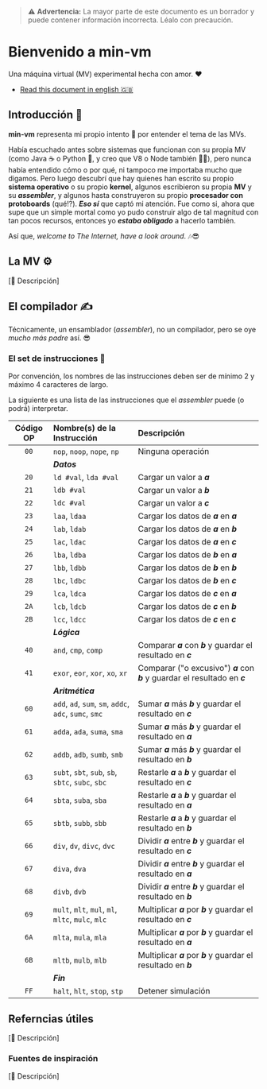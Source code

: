 [//]: # (Author: Itiel Lopez - itiel@soyitiel.com)
[//]: # (Created: 17/08/2021)

> :warning: **Advertencia:** La mayor parte de este documento es un borrador y puede contener información incorrecta. Léalo con precaución.

# Bienvenido a min-vm

Una máquina virtual (MV) experimental hecha con amor. :heart:

* [Read this document in english :uk:](../README.md)

## Introducción :star2:

**min-vm** representa mi propio intento :muscle: por entender el tema de las MVs. 

Había escuchado antes sobre sistemas que funcionan con su propia MV (como Java :coffee: o Python :snake:, y creo que V8 o Node también :man_shrugging:), pero nunca había entendido cómo o por qué, ni tampoco me importaba mucho que digamos. Pero luego descubrí que hay quienes han escrito su propio **sistema operativo** o su propio **kernel**, algunos escribieron su propia **MV** y su ***assembler***, y algunos hasta construyeron su propio **procesador con protoboards** (qué⁉). ***Eso sí*** que captó mi atención. Fue como si, ahora que supe que un simple mortal como yo pudo construir algo de tal magnitud con tan pocos recursos, entonces yo ***estaba obligado*** a hacerlo también.

Así que, *welcome to The Internet, have a look around*. :notes::sunglasses:

## La MV :gear:

[:construction: Descripción]

## El compilador :writing_hand:

Técnicamente, un ensamblador (*assembler*), no un compilador, pero se oye *mucho más padre* así. :sunglasses: 

### El set de instrucciones :dna:

Por convención, los nombres de las instrucciones deben ser de mínimo 2 y máximo 4 caracteres de largo.

La siguiente es una lista de las instrucciones que el *assembler* puede (o podrá) interpretar.

| Código OP | Nombre(s) de la Instrucción                            | Descripción                                                                   |
| :-------: | :----------------------------------------------------- | :---------------------------------------------------------------------------- |
|    `00`   | `nop`, `noop`, `nope`, `np`                            | Ninguna operación                                                             |
|           | ***Datos***                                                                                                                            |
|    `20`   | `ld #val`, `lda #val`                                  | Cargar un valor a ***a***                                                     |
|    `21`   | `ldb #val`                                             | Cargar un valor a ***b***                                                     |
|    `22`   | `ldc #val`                                             | Cargar un valor a ***c***                                                     |
|    `23`   | `laa`, `ldaa`                                          | Cargar los datos de ***a*** en ***a***                                        |
|    `24`   | `lab`, `ldab`                                          | Cargar los datos de ***a*** en ***b***                                        |
|    `25`   | `lac`, `ldac`                                          | Cargar los datos de ***a*** en ***c***                                        |
|    `26`   | `lba`, `ldba`                                          | Cargar los datos de ***b*** en ***a***                                        |
|    `27`   | `lbb`, `ldbb`                                          | Cargar los datos de ***b*** en ***b***                                        |
|    `28`   | `lbc`, `ldbc`                                          | Cargar los datos de ***b*** en ***c***                                        |
|    `29`   | `lca`, `ldca`                                          | Cargar los datos de ***c*** en ***a***                                        |
|    `2A`   | `lcb`, `ldcb`                                          | Cargar los datos de ***c*** en ***b***                                        |
|    `2B`   | `lcc`, `ldcc`                                          | Cargar los datos de ***c*** en ***c***                                        |
|           | ***Lógica***                                                                                                                           |
|    `40`   | `and`, `cmp`, `comp`                                   | Comparar ***a*** con ***b*** y guardar el resultado en ***c***                |
|    `41`   | `exor`, `eor`, `xor`, `xo`, `xr`                       | Comparar ("o excusivo") ***a*** con ***b*** y guardar el resultado en ***c*** |
|           | ***Aritmética***                                                                                                                       |
|    `60`   | `add`, `ad`, `sum`, `sm`, `addc`, `adc`, `sumc`, `smc` | Sumar ***a*** más ***b*** y guardar el resultado en ***c***                   |
|    `61`   | `adda`, `ada`, `suma`, `sma`                           | Sumar ***a*** más ***b*** y guardar el resultado en ***a***                   |
|    `62`   | `addb`, `adb`, `sumb`, `smb`                           | Sumar ***a*** más ***b*** y guardar el resultado en ***b***                   |
|    `63`   | `subt`, `sbt`, `sub`, `sb`, `sbtc`, `subc`, `sbc`      | Restarle ***a*** a ***b*** y guardar el resultado en ***c***                  |
|    `64`   | `sbta`, `suba`, `sba`                                  | Restarle ***a*** a ***b*** y guardar el resultado en ***a***                  |
|    `65`   | `sbtb`, `subb`, `sbb`                                  | Restarle ***a*** a ***b*** y guardar el resultado en ***b***                  |
|    `66`   | `div`, `dv`, `divc`, `dvc`                             | Dividir ***a*** entre ***b*** y guardar el resultado en ***c***               |
|    `67`   | `diva`, `dva`                                          | Dividir ***a*** entre ***b*** y guardar el resultado en ***a***               |
|    `68`   | `divb`, `dvb`                                          | Dividir ***a*** entre ***b*** y guardar el resultado en ***b***               |
|    `69`   | `mult`, `mlt`, `mul`, `ml`, `mltc`, `mulc`, `mlc`      | Multiplicar ***a*** por ***b*** y guardar el resultado en ***c***             |
|    `6A`   | `mlta`, `mula`, `mla`                                  | Multiplicar ***a*** por ***b*** y guardar el resultado en ***a***             |
|    `6B`   | `mltb`, `mulb`, `mlb`                                  | Multiplicar ***a*** por ***b*** y guardar el resultado en ***b***             |
|           | ***Fin***                                                                                                                              |
|    `FF`   | `halt`, `hlt`, `stop`, `stp`                           | Detener simulación                                                            |

## Referncias útiles

[:construction: Descripción]

### Fuentes de inspiración

[:construction: Descripción]
